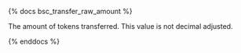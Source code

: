 {% docs bsc_transfer_raw_amount %}

The amount of tokens transferred. This value is not decimal adjusted. 

{% enddocs %}
